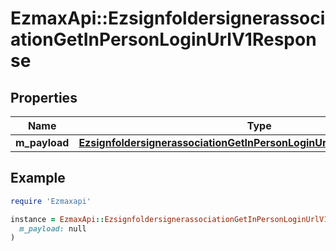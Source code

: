# EzmaxApi::EzsignfoldersignerassociationGetInPersonLoginUrlV1Response

## Properties

| Name | Type | Description | Notes |
| ---- | ---- | ----------- | ----- |
| **m_payload** | [**EzsignfoldersignerassociationGetInPersonLoginUrlV1ResponseMPayload**](EzsignfoldersignerassociationGetInPersonLoginUrlV1ResponseMPayload.md) |  |  |

## Example

```ruby
require 'Ezmaxapi'

instance = EzmaxApi::EzsignfoldersignerassociationGetInPersonLoginUrlV1Response.new(
  m_payload: null
)
```

